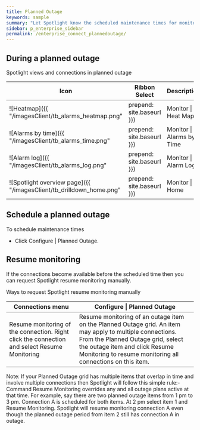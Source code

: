 ```yaml
---
title: Planned Outage
keywords: sample
summary: "Let Spotlight know the scheduled maintenance times for monitored connections. During the outage period, Spotlight will treat these connections as unavailable, so will not raise alarms or collect data."
sidebar: p_enterprise_sidebar
permalink: /enterprise_connect_plannedoutage/
---
```



## During a planned outage

Spotlight views and connections in planned outage

Icon | Ribbon Select | Description
-----|---------------|------------
![Heatmap]({{ "/imagesClient/tb_alarms_heatmap.png" | prepend: site.baseurl }}) | Monitor \| Heat Map | Connections are removed from the heat map while they are in planned outage.
![Alarms by time]({{ "/imagesClient/tb_alarms_time.png" | prepend: site.baseurl }}) | Monitor \| Alarms by Time | A Monitored Server Planned Outage alarm is raised when planned outage begins. This information alarm clears when the planned outage completes.
![Alarm log]({{ "/imagesClient/tb_alarms_log.png" | prepend: site.baseurl }}) | Monitor \| Alarm Log |
![Spotlight overview page]({{ "/imagesClient/tb_drilldown_home.png" | prepend: site.baseurl }}) | Monitor \| Home | During a planned outage, all controls are disabled except Status. A Monitored Server - Planned Outage alarm is raised against the Status control.

## Schedule a planned outage

To schedule maintenance times

*  Click Configure \| Planned Outage.


## Resume monitoring

If the connections become available before the scheduled time then you can request Spotlight resume monitoring manually.

Ways to request Spotlight resume monitoring manually

Connections menu | Configure \| Planned Outage  
-----------------|----------------------------
Resume monitoring of the connection. Right click the connection and select Resume Monitoring | Resume monitoring of an outage item on the Planned Outage grid. An item may apply to multiple connections. From the Planned Outage grid, select the outage item and click Resume Monitoring to resume monitoring all connections on this item.





 Note: If your Planned Outage grid has multiple items that overlap in time and involve multiple connections then Spotlight will follow this simple rule:- Command Resume Monitoring overrides any and all outage plans active at that time. For example, say there are two planned outage items from 1 pm to 3 pm. Connection A is scheduled for both items. At 2 pm select item 1 and Resume Monitoring. Spotlight will resume monitoring connection A even though the planned outage period from item 2 still has connection A in outage.

